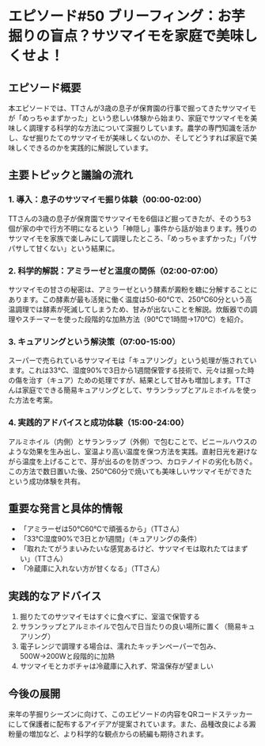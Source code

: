 # エピソード#50 ブリーフィング：お芋掘りの盲点？サツマイモを家庭で美味しくせよ！

## エピソード概要
本エピソードでは、TTさんが3歳の息子が保育園の行事で掘ってきたサツマイモが「めっちゃまずかった」という悲しい体験から始まり、家庭でサツマイモを美味しく調理する科学的な方法について深掘りしています。農学の専門知識を活かし、なぜ掘りたてのサツマイモが美味しくないのか、そしてどうすれば家庭で美味しくできるのかを実践的に解説しています。

## 主要トピックと議論の流れ

### 1. 導入：息子のサツマイモ掘り体験（00:00-02:00）
TTさんの3歳の息子が保育園でサツマイモを6個ほど掘ってきたが、そのうち3個が家の中で行方不明になるという「神隠し」事件から話が始まります。残りのサツマイモを家族で楽しみにして調理したところ、「めっちゃまずかった」「パサパサして甘くない」という結果に。

### 2. 科学的解説：アミラーゼと温度の関係（02:00-07:00）
サツマイモの甘さの秘密は、アミラーゼという酵素が澱粉を糖に分解することにあります。この酵素が最も活発に働く温度は50-60℃で、250℃60分という高温調理では酵素が死滅してしまうため、甘みが出ないことを解説。炊飯器での調理やスチーマーを使った段階的な加熱方法（90℃で1時間→170℃）を紹介。

### 3. キュアリングという解決策（07:00-15:00）
スーパーで売られているサツマイモは「キュアリング」という処理が施されています。これは33℃、湿度90%で3日から1週間保管する技術で、元々は掘った時の傷を治す（キュア）ための処理ですが、結果として甘みも増加します。TTさんは家庭でできる簡易キュアリングとして、サランラップとアルミホイルを使った方法を考案。

### 4. 実践的アドバイスと成功体験（15:00-24:00）
アルミホイル（内側）とサランラップ（外側）で包むことで、ビニールハウスのような効果を生み出し、室温より高い温度を保つ方法を実践。直射日光を避けながら温度を上げることで、芽が出るのを防ぎつつ、カロテノイドの劣化も防ぐ。この方法で数日置いた後、250℃60分で焼いても美味しいサツマイモができたという成功体験を共有。

## 重要な発言と具体的情報
- 「アミラーゼは50℃60℃で頑張るから」（TTさん）
- 「33℃湿度90%で3日とか1週間」（キュアリングの条件）
- 「取れたてがうまいみたいな感覚あるけど、サツマイモは取れたてはまずい」（TTさん）
- 「冷蔵庫に入れない方が甘くなる」（TTさん）

## 実践的なアドバイス
1. 掘りたてのサツマイモはすぐに食べずに、室温で保管する
2. サランラップとアルミホイルで包んで日当たりの良い場所に置く（簡易キュアリング）
3. 電子レンジで調理する場合は、濡れたキッチンペーパーで包み、500W→200Wと段階的に加熱
4. サツマイモとカボチャは冷蔵庫に入れず、常温保存が望ましい

## 今後の展開
来年の芋掘りシーズンに向けて、このエピソードの内容をQRコードステッカーにして保護者に配布するアイデアが提案されています。また、品種改良による澱粉量の増加など、より科学的な観点からの続編も期待されます。